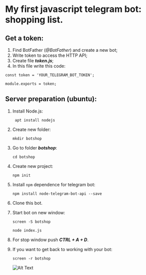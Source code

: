 My first javascript telegram bot: shopping list. 
===

## Get a token:
1. Find BotFather (*@BotFather*) and create a new bot;
2. Write token to access the HTTP API;
3. Create file ***token.js***;
4. In this file write this code:

```
const token = 'YOUR_TELEGRAM_BOT_TOKEN';

module.exports = token;
```

## Server preparation (ubuntu):
1. Install Node.js:
   
   `` apt install nodejs``
2. Create new folder:
   
   ``mkdir botshop``

3. Go to folder ***botshop***:
   
   ``cd botshop``

4. Create new project:

    ``npm init``

5. Install ``npm`` dependence for telegram bot:

    ``npm install node-telegram-bot-api --save``

   
6. Clone this bot.
7. Start bot on new window:
   
    ``screen -S botshop``

    ``node index.js``

8. For stop window push ***CTRL + A + D***.
9. If you want to get back to working with your bot:
    
    ``screen -r botshop``

 










    ![Alt Text](https://i.gifer.com/IG5z.gif)